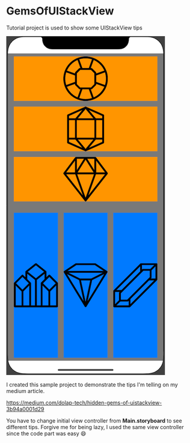 # GemsOfUIStackView
Tutorial project is used to show some UIStackView tips

![](gemsOfUIStackView.png)

I created this sample project to demonstrate the tips I'm telling on my medium article.

https://medium.com/dolap-tech/hidden-gems-of-uistackview-3b94a0001d29

You have to change initial view controller from **Main.storyboard** to see different tips. Forgive me for being lazy, I used the same view controller since the code part was easy 😄
